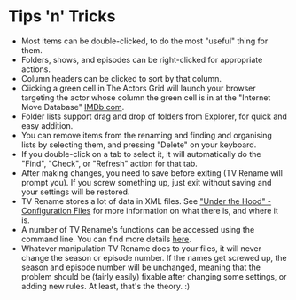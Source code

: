 # Tips 'n' Tricks
* Most items can be double-clicked, to do the most "useful" thing for them.
* Folders, shows, and episodes can be right-clicked for appropriate actions.
* Column headers can be clicked to sort by that column.
* Ciicking a green cell in The Actors Grid will launch your browser targeting the actor whose column the green cell is in at the "Internet Move Database" [IMDb.com](http://www.imdb.com "Visit IMDb").
* Folder lists support drag and drop of folders from Explorer, for quick and easy addition.
* You can remove items from the renaming and finding and organising lists by selecting them, and pressing "Delete" on your keyboard.
* If you double-click on a tab to select it, it will automatically do the "Find", "Check", or "Refresh" action for that tab.
* After making changes, you need to save before exiting (TV Rename will prompt you). If you screw something up, just exit without saving and your settings will be restored.
* TV Rename stores a lot of data in XML files. See ["Under the Hood" - Configuration Files](technical#configuration-files "Read the Technical Guide") for more information on what there is, and where it is.
* A number of TV Rename's functions can be accessed using the command line. You can find more details [here](cmd-line "Read about Command Line functionality").
* Whatever manipulation TV Rename does to your files, it will never change the season or episode number. If the names get screwed up, the season and episode number will be unchanged, meaning that the problem should be (fairly easily) fixable after changing some settings, or adding new rules. At least, that's the theory. :)
